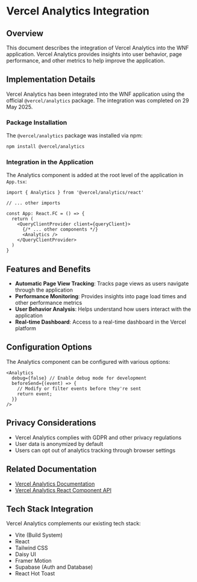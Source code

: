 # Vercel Analytics Integration

## Overview
This document describes the integration of Vercel Analytics into the WNF application. Vercel Analytics provides insights into user behavior, page performance, and other metrics to help improve the application.

## Implementation Details
Vercel Analytics has been integrated into the WNF application using the official `@vercel/analytics` package. The integration was completed on 29 May 2025.

### Package Installation
The `@vercel/analytics` package was installed via npm:

```bash
npm install @vercel/analytics
```

### Integration in the Application
The Analytics component is added at the root level of the application in `App.tsx`:

```tsx
import { Analytics } from '@vercel/analytics/react'

// ... other imports

const App: React.FC = () => {
  return (
    <QueryClientProvider client={queryClient}>
      {/* ... other components */}
      <Analytics />
    </QueryClientProvider>
  )
}
```

## Features and Benefits
- **Automatic Page View Tracking**: Tracks page views as users navigate through the application
- **Performance Monitoring**: Provides insights into page load times and other performance metrics
- **User Behavior Analysis**: Helps understand how users interact with the application
- **Real-time Dashboard**: Access to a real-time dashboard in the Vercel platform

## Configuration Options
The Analytics component can be configured with various options:

```tsx
<Analytics 
  debug={false} // Enable debug mode for development
  beforeSend={(event) => {
    // Modify or filter events before they're sent
    return event;
  }}
/>
```

## Privacy Considerations
- Vercel Analytics complies with GDPR and other privacy regulations
- User data is anonymized by default
- Users can opt out of analytics tracking through browser settings

## Related Documentation
- [Vercel Analytics Documentation](https://vercel.com/docs/analytics)
- [Vercel Analytics React Component API](https://vercel.com/docs/analytics/quickstart#add-the-analytics-component-to-your-app)

## Tech Stack Integration
Vercel Analytics complements our existing tech stack:
- Vite (Build System)
- React
- Tailwind CSS
- Daisy UI
- Framer Motion
- Supabase (Auth and Database)
- React Hot Toast
